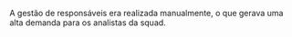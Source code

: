 A gestão de responsáveis era realizada manualmente, o que gerava uma alta demanda para os analistas da squad.


